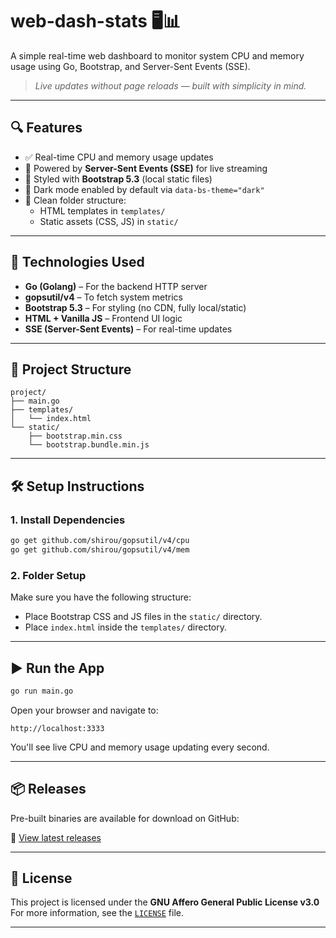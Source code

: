 # web-dash-stats 🖥️📊

A simple real-time web dashboard to monitor system CPU and memory usage using Go, Bootstrap, and Server-Sent Events (SSE).

> *Live updates without page reloads — built with simplicity in mind.*

---

## 🔍 Features

- ✅ Real-time CPU and memory usage updates
- 🚦 Powered by **Server-Sent Events (SSE)** for live streaming
- 🎨 Styled with **Bootstrap 5.3** (local static files)
- 🌙 Dark mode enabled by default via `data-bs-theme="dark"`
- 📁 Clean folder structure:
  - HTML templates in `templates/`
  - Static assets (CSS, JS) in `static/`

---

## 🧰 Technologies Used

- **Go (Golang)** – For the backend HTTP server
- **gopsutil/v4** – To fetch system metrics
- **Bootstrap 5.3** – For styling (no CDN, fully local/static)
- **HTML + Vanilla JS** – Frontend UI logic
- **SSE (Server-Sent Events)** – For real-time updates

---

## 📁 Project Structure

```
project/
├── main.go
├── templates/
│   └── index.html
└── static/
    ├── bootstrap.min.css
    └── bootstrap.bundle.min.js
```

---

## 🛠️ Setup Instructions

### 1. Install Dependencies

```bash
go get github.com/shirou/gopsutil/v4/cpu
go get github.com/shirou/gopsutil/v4/mem
```

### 2. Folder Setup

Make sure you have the following structure:

- Place Bootstrap CSS and JS files in the `static/` directory.
- Place `index.html` inside the `templates/` directory.

---

## ▶️ Run the App

```bash
go run main.go
```

Open your browser and navigate to:

```
http://localhost:3333
```

You'll see live CPU and memory usage updating every second.

---

## 📦 Releases

Pre-built binaries are available for download on GitHub:

🔗 [View latest releases](https://github.com/claudio-santos/web-dash-stats/releases)

---

## 📄 License

This project is licensed under the **GNU Affero General Public License v3.0**  
For more information, see the [`LICENSE`](LICENSE) file.

---
